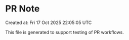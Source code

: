 # PR Note

Created at: Fri 17 Oct 2025 22:05:05 UTC

This file is generated to support testing of PR workflows.
